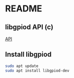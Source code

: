 # README

## libgpiod API (c)

[API](https://git.kernel.org/pub/scm/libs/libgpiod/libgpiod.git/tree/include/gpiod.h?h=v1.6.x)

## Install libgpiod

```sh
sudo apt update
sudo apt install libgpiod-dev
```